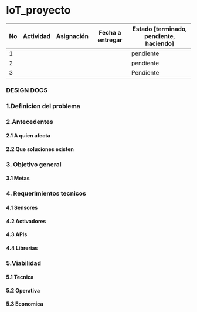 # IoT_proyecto

| No | Actividad | Asignación | Fecha a entregar | Estado [terminado, pendiente, haciendo] |
|---|-----------|------------|------------------|-------------------------------------|
| 1  |   |          |                    | pendiente                          |
| 2  |   |         |                    | pendiente                           |
| 3  |      |                |                       | Pendiente                           |

### DESIGN DOCS

### 1.Definicion del problema

### 2.Antecedentes
#### 2.1 A quien afecta
#### 2.2 Que soluciones existen

### 3. Objetivo general
#### 3.1 Metas

### 4. Requerimientos tecnicos
#### 4.1 Sensores
#### 4.2 Activadores
#### 4.3 APIs
#### 4.4 Librerias

### 5.Viabilidad
#### 5.1 Tecnica
#### 5.2 Operativa
#### 5.3 Economica

